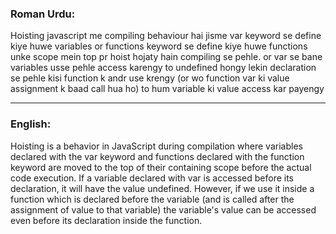 ### Roman Urdu: 

Hoisting javascript me compiling behaviour hai jisme var keyword se define kiye huwe variables or functions keyword se define kiye huwe functions unke scope mein top pr hoist hojaty hain compiling se pehle. or var se bane variables usse pehle access karengy to undefined hongy lekin declaration se pehle kisi function k andr use krengy (or wo function var ki value assignment k baad call hua ho) to hum variable ki value access kar payengy

---

### English:

Hoisting is a behavior in JavaScript during compilation where variables declared with the var keyword and functions declared with the function keyword are moved to the top of their containing scope before the actual code execution. If a variable declared with var is accessed before its declaration, it will have the value undefined. However, if we use it inside a function which is declared before the variable (and is called after the assignment of value to that variable) the variable's value can be accessed even before its declaration inside the function.